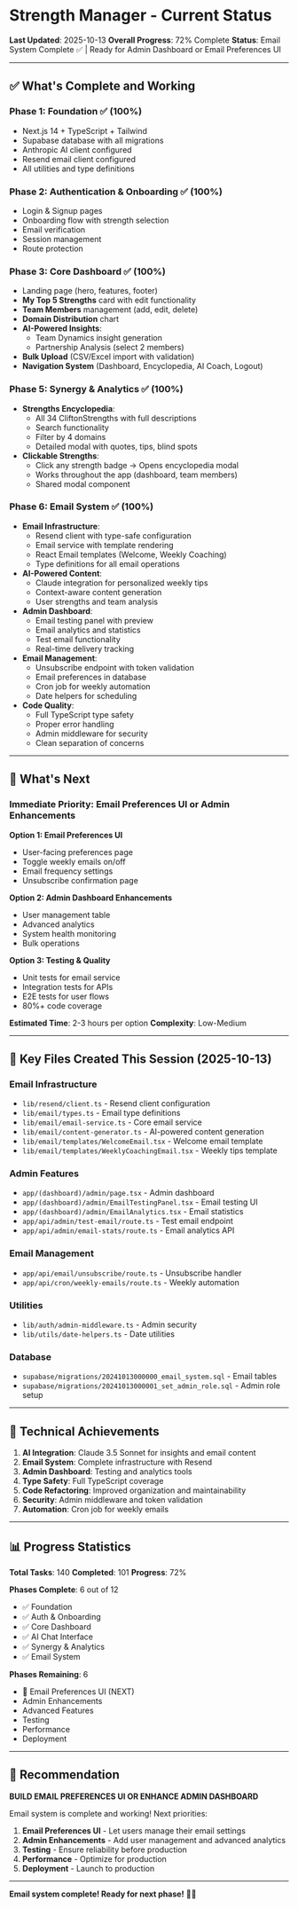 # Strength Manager - Current Status

**Last Updated**: 2025-10-13
**Overall Progress**: 72% Complete
**Status**: Email System Complete ✅ | Ready for Admin Dashboard or Email Preferences UI

---

## ✅ What's Complete and Working

### Phase 1: Foundation ✅ (100%)
- Next.js 14 + TypeScript + Tailwind
- Supabase database with all migrations
- Anthropic AI client configured
- Resend email client configured
- All utilities and type definitions

### Phase 2: Authentication & Onboarding ✅ (100%)
- Login & Signup pages
- Onboarding flow with strength selection
- Email verification
- Session management
- Route protection

### Phase 3: Core Dashboard ✅ (100%)
- Landing page (hero, features, footer)
- **My Top 5 Strengths** card with edit functionality
- **Team Members** management (add, edit, delete)
- **Domain Distribution** chart
- **AI-Powered Insights**:
  - Team Dynamics insight generation
  - Partnership Analysis (select 2 members)
- **Bulk Upload** (CSV/Excel import with validation)
- **Navigation System** (Dashboard, Encyclopedia, AI Coach, Logout)

### Phase 5: Synergy & Analytics ✅ (100%)
- **Strengths Encyclopedia**:
  - All 34 CliftonStrengths with full descriptions
  - Search functionality
  - Filter by 4 domains
  - Detailed modal with quotes, tips, blind spots
- **Clickable Strengths**:
  - Click any strength badge → Opens encyclopedia modal
  - Works throughout the app (dashboard, team members)
  - Shared modal component

### Phase 6: Email System ✅ (100%)
- **Email Infrastructure**:
  - Resend client with type-safe configuration
  - Email service with template rendering
  - React Email templates (Welcome, Weekly Coaching)
  - Type definitions for all email operations
- **AI-Powered Content**:
  - Claude integration for personalized weekly tips
  - Context-aware content generation
  - User strengths and team analysis
- **Admin Dashboard**:
  - Email testing panel with preview
  - Email analytics and statistics
  - Test email functionality
  - Real-time delivery tracking
- **Email Management**:
  - Unsubscribe endpoint with token validation
  - Email preferences in database
  - Cron job for weekly automation
  - Date helpers for scheduling
- **Code Quality**:
  - Full TypeScript type safety
  - Proper error handling
  - Admin middleware for security
  - Clean separation of concerns

---

## 🎯 What's Next

### Immediate Priority: Email Preferences UI or Admin Enhancements

**Option 1: Email Preferences UI**
- User-facing preferences page
- Toggle weekly emails on/off
- Email frequency settings
- Unsubscribe confirmation page

**Option 2: Admin Dashboard Enhancements**
- User management table
- Advanced analytics
- System health monitoring
- Bulk operations

**Option 3: Testing & Quality**
- Unit tests for email service
- Integration tests for APIs
- E2E tests for user flows
- 80%+ code coverage

**Estimated Time**: 2-3 hours per option
**Complexity**: Low-Medium

---

## 📁 Key Files Created This Session (2025-10-13)

### Email Infrastructure
- `lib/resend/client.ts` - Resend client configuration
- `lib/email/types.ts` - Email type definitions
- `lib/email/email-service.ts` - Core email service
- `lib/email/content-generator.ts` - AI-powered content generation
- `lib/email/templates/WelcomeEmail.tsx` - Welcome email template
- `lib/email/templates/WeeklyCoachingEmail.tsx` - Weekly tips template

### Admin Features
- `app/(dashboard)/admin/page.tsx` - Admin dashboard
- `app/(dashboard)/admin/EmailTestingPanel.tsx` - Email testing UI
- `app/(dashboard)/admin/EmailAnalytics.tsx` - Email statistics
- `app/api/admin/test-email/route.ts` - Test email endpoint
- `app/api/admin/email-stats/route.ts` - Email analytics API

### Email Management
- `app/api/email/unsubscribe/route.ts` - Unsubscribe handler
- `app/api/cron/weekly-emails/route.ts` - Weekly automation

### Utilities
- `lib/auth/admin-middleware.ts` - Admin security
- `lib/utils/date-helpers.ts` - Date utilities

### Database
- `supabase/migrations/20241013000000_email_system.sql` - Email tables
- `supabase/migrations/20241013000001_set_admin_role.sql` - Admin role setup

---

## 🔧 Technical Achievements

1. **AI Integration**: Claude 3.5 Sonnet for insights and email content
2. **Email System**: Complete infrastructure with Resend
3. **Admin Dashboard**: Testing and analytics tools
4. **Type Safety**: Full TypeScript coverage
5. **Code Refactoring**: Improved organization and maintainability
6. **Security**: Admin middleware and token validation
7. **Automation**: Cron job for weekly emails

---

## 📊 Progress Statistics

**Total Tasks**: 140
**Completed**: 101
**Progress**: 72%

**Phases Complete**: 6 out of 12
- ✅ Foundation
- ✅ Auth & Onboarding
- ✅ Core Dashboard
- ✅ AI Chat Interface
- ✅ Synergy & Analytics
- ✅ Email System

**Phases Remaining**: 6
- 🎯 Email Preferences UI (NEXT)
- Admin Enhancements
- Advanced Features
- Testing
- Performance
- Deployment

---

## 🚀 Recommendation

**BUILD EMAIL PREFERENCES UI OR ENHANCE ADMIN DASHBOARD**

Email system is complete and working! Next priorities:

1. **Email Preferences UI** - Let users manage their email settings
2. **Admin Enhancements** - Add user management and advanced analytics
3. **Testing** - Ensure reliability before production
4. **Performance** - Optimize for production
5. **Deployment** - Launch to production

---

**Email system complete! Ready for next phase!** 📧✅